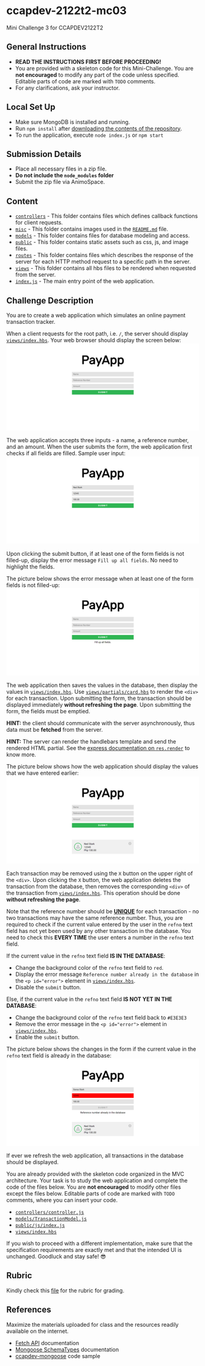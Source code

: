 # ccapdev-2122t2-mc03
Mini Challenge 3 for CCAPDEV2122T2

## General Instructions
- **READ THE INSTRUCTIONS FIRST BEFORE PROCEEDING!**
- You are provided with a skeleton code for this Mini-Challenge. You are **not encouraged** to modify any part of the code unless specified. Editable parts of code are marked with `TODO` comments.
- For any clarifications, ask your instructor.

## Local Set Up
- Make sure MongoDB is installed and running.
- Run `npm install` after [downloading the contents of the repository](https://github.com/nromblon/ccapdev-mc03/archive/refs/heads/master.zip).
- To run the application, execute `node index.js` or `npm start`

## Submission Details
- Place all necessary files in a zip file.
- **Do not include the `node_modules` folder**
- Submit the zip file via AnimoSpace.

## Content
- [`controllers`](controllers) - This folder contains files which defines callback functions for client requests.
- [`misc`](misc) - This folder contains images used in the [`README.md`](README.md) file.
- [`models`](models) - This folder contains files for database modeling and access.
- [`public`](public) - This folder contains static assets such as css, js, and image files.
- [`routes`](routes) - This folder contains files which describes the response of the server for each HTTP method request to a specific path in the server.
- [`views`](views) - This folder contains all hbs files to be rendered when requested from the server.
- [`index.js`](index.js) - The main entry point of the web application.

## Challenge Description
You are to create a web application which simulates an online payment transaction tracker.

When a client requests for the root path, i.e. `/`, the server should display [`views/index.hbs`](views/index.hbs). Your web browser should display the screen below:
![alt text](misc/index.png "Index Page")

The web application accepts three inputs - a name, a reference number, and an amount. When the user submits the form, the web application first checks if all fields are filled. Sample user input:
![alt text](misc/filled-up-form.png "Filled Form")

Upon clicking the submit button, if at least one of the form fields is not filled-up, display the error message `Fill up all fields`. No need to highlight the fields.

The picture below shows the error message when at least one of the form fields is not filled-up:
![alt text](misc/no-input.png "No input")

The web application then saves the values in the database, then display the values in [`views/index.hbs`](views/index.hbs). Use [`views/partials/card.hbs`](views/partials/card.hbs) to render the `<div>` for each transaction. Upon submitting the form, the transaction should be displayed immediately **without refreshing the page**. Upon submitting the form, the fields must be emptied.

**HINT:** the client should communicate with the server asynchronously, thus data must be **fetched** from the server.

**HINT:** The server can render the handlebars template and send the rendered HTML partial. See the [express documentation on `res.render`](https://expressjs.com/en/api.html#res.render) to know more.

The picture below shows how the web application should display the values that we have entered earlier:
![alt text](misc/displayed-transaction.png "Displayed Transaction")

Each transaction may be removed using the `X` button on the upper right of the `<div>`. Upon clicking the `X` button, the web application deletes the transaction from the database, then removes the corresponding `<div>` of the transaction from [`views/index.hbs`](views/index.hbs). This operation should be done **without refreshing the page**.

Note that the reference number should be [**UNIQUE**](https://mongoosejs.com/docs/schematypes.html#schematype-options) for each transaction - no two transactions may have the same reference number. Thus, you are required to check if the current value entered by the user in the `refno` text field has not yet been used by any other transaction in the database. You need to check this **EVERY TIME** the user enters a number in the `refno` text field.

If the current value in the `refno` text field **IS IN THE DATABASE**:
- Change the background color of the `refno` text field to `red`.
- Display the error message `Reference number already in the database` in the `<p id="error">` element in [`views/index.hbs`](views/index.hbs).
- Disable the `submit` button.

Else, if the current value in the `refno` text field **IS NOT YET IN THE DATABASE**:
- Change the background color of the `refno` text field back to `#E3E3E3`
- Remove the error message in the `<p id="error">` element in [`views/index.hbs`](views/index.hbs).
- Enable the `submit` button.

The picture below shows the changes in the form if the current value in the `refno` text field is already in the database:
![alt text](misc/error.png "Error")

If ever we refresh the web application, all transactions in the database should be displayed.

You are already provided with the skeleton code organized in the MVC architecture. Your task is to study the web application and complete the code of the files below. You are **not encouraged** to modify other files except the files below. Editable parts of code are marked with `TODO` comments, where you can insert your code.
- [`controllers/controller.js`](controllers/controller.js)
- [`models/TransactionModel.js`](models/TransactionModel.js)
- [`public/js/index.js`](public/js/index.js)
- [`views/index.hbs`](views/index.hbs)

If you wish to proceed with a different implementation, make sure that the specification requirements are exactly met and that the intended UI is unchanged.
Goodluck and stay safe! :sunglasses:

## Rubric
Kindly check this [file](misc/rubric.pdf) for the rubric for grading.

## References
Maximize the materials uploaded for class and the resources readily available on the internet.

* [Fetch API](https://developer.mozilla.org/en-US/docs/Web/API/Fetch_API/Using_Fetch) documentation
* [Mongoose SchemaTypes](https://mongoosejs.com/docs/schematypes.html) documentation
* [ccapdev-mongoose](https://github.com/arvention/ccapdev-mongoose) code sample
